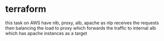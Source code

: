 # terraform
this task on AWS have nlb, proxy, alb, apache as nlp receives the requests then balancing the load to proxy which forwards the traffic to internal alb which has apache instances as a target
